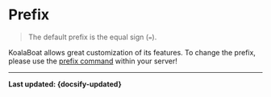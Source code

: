 # Prefix
> The default prefix is the equal sign (`=`).

KoalaBoat allows great customization of its features. To change the prefix, please use the [prefix command](/commands/settings/set-prefix.md) within your server!

----

**Last updated: {docsify-updated}**